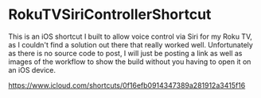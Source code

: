 # RokuTVSiriControllerShortcut
This is an iOS shortcut I built to allow voice control via Siri for my Roku TV, as I couldn't find a solution out there that really worked well. Unfortunately as there is no source code to post, I will just be posting a link as well as images of the workflow to show the build without you having to open it on an iOS device. 

https://www.icloud.com/shortcuts/0f16efb0914347389a281912a3415f16
